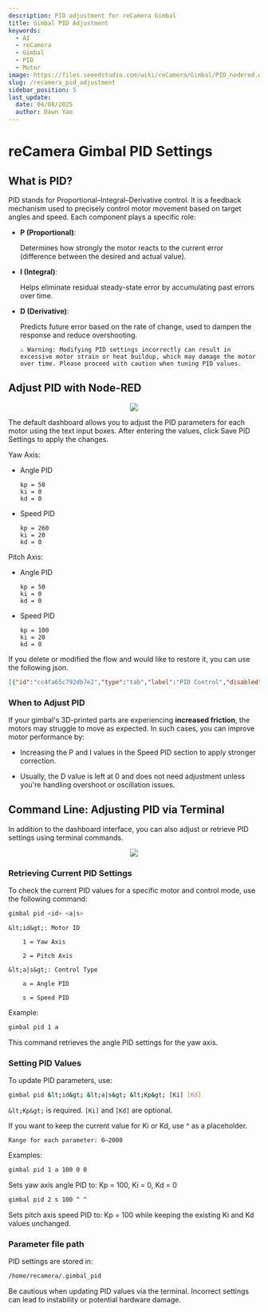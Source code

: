 ```yaml
---
description: PID adjustment for reCamera Gimbal
title: Gimbal PID Adjustment
keywords:
  - AI
  - reCamera
  - Gimbal
  - PID
  - Motor
image: https://files.seeedstudio.com/wiki/reCamera/Gimbal/PID_nodered.webp
slug: /recamera_pid_adjustment
sidebar_position: 5
last_update:
  date: 04/08/2025
  author: Dawn Yao
---
```


# reCamera Gimbal PID Settings

## What is PID?

PID stands for Proportional–Integral–Derivative control. It is a feedback mechanism used to precisely control motor movement based on target angles and speed. Each component plays a specific role:

- **P (Proportional)**: 

  Determines how strongly the motor reacts to the current error (difference between the desired and actual value).

- **I (Integral)**: 

  Helps eliminate residual steady-state error by accumulating past errors over time.

- **D (Derivative)**: 
  
  Predicts future error based on the rate of change, used to dampen the response and reduce overshooting.

      ⚠️ Warning: Modifying PID settings incorrectly can result in excessive motor strain or heat buildup, which may damage the motor over time. Please proceed with caution when tuning PID values.

## Adjust PID with Node-RED

<div align="center"><img width={600} src="https://files.seeedstudio.com/wiki/reCamera/Gimbal/PID_nodered.png" /></div>

The default dashboard allows you to adjust the PID parameters for each motor using the text input boxes. After entering the values, click Save PID Settings to apply the changes.

Yaw Axis:
- Angle PID

      kp = 50
      ki = 0
      kd = 0

- Speed PID

      kp = 260
      ki = 20
      kd = 0

Pitch Axis:
- Angle PID

      kp = 50
      ki = 0
      kd = 0

- Speed PID

      kp = 100
      ki = 20
      kd = 0

If you delete or modified the flow and would like to restore it, you can use the following json. 
```json
[{"id":"cc4fa65c792db7e2","type":"tab","label":"PID Control","disabled":false,"info":"","env":[]},{"id":"486ca54827378f08","type":"ui-text-input","z":"cc4fa65c792db7e2","group":"eb68b89500627338","name":"Yaw angle kp","label":"Yaw angle kp","order":2,"width":0,"height":0,"topic":"yawAngleKp","topicType":"str","mode":"text","tooltip":"","delay":300,"passthru":true,"sendOnDelay":false,"sendOnBlur":true,"sendOnEnter":true,"className":"","clearable":false,"sendOnClear":false,"icon":"","iconPosition":"left","iconInnerPosition":"inside","x":150,"y":80,"wires":[["d1f3c8b3.9c3b9"]]},{"id":"b4f5a7c749aaf50b","type":"ui-text-input","z":"cc4fa65c792db7e2","group":"eb68b89500627338","name":"Yaw angle ki","label":"Yaw angle ki","order":3,"width":0,"height":0,"topic":"yawAngleKi","topicType":"str","mode":"text","tooltip":"","delay":300,"passthru":true,"sendOnDelay":false,"sendOnBlur":true,"sendOnEnter":true,"className":"","clearable":false,"sendOnClear":false,"icon":"","iconPosition":"left","iconInnerPosition":"inside","x":150,"y":120,"wires":[["d1f3c8b3.9c3b9"]]},{"id":"9bbda02a3f464b9c","type":"ui-text-input","z":"cc4fa65c792db7e2","group":"eb68b89500627338","name":"Yaw angle kd","label":"Yaw angle kd","order":4,"width":0,"height":0,"topic":"yawAngleKd","topicType":"str","mode":"text","tooltip":"Usually not needed","delay":300,"passthru":true,"sendOnDelay":false,"sendOnBlur":true,"sendOnEnter":true,"className":"","clearable":false,"sendOnClear":false,"icon":"","iconPosition":"left","iconInnerPosition":"inside","x":150,"y":160,"wires":[["d1f3c8b3.9c3b9"]]},{"id":"238754ae8ef4fe4d","type":"ui-text-input","z":"cc4fa65c792db7e2","group":"eb68b89500627338","name":"Yaw speed kp","label":"Yaw speed kp","order":6,"width":0,"height":0,"topic":"yawSpeedKp","topicType":"str","mode":"text","tooltip":"","delay":300,"passthru":true,"sendOnDelay":false,"sendOnBlur":true,"sendOnEnter":true,"className":"","clearable":false,"sendOnClear":false,"icon":"","iconPosition":"left","iconInnerPosition":"inside","x":160,"y":280,"wires":[["d1f3c8b3.9c3b9"]]},{"id":"4b84ecf3ba7ec5fe","type":"ui-text-input","z":"cc4fa65c792db7e2","group":"eb68b89500627338","name":"Yaw speed ki","label":"Yaw speed ki","order":7,"width":0,"height":0,"topic":"yawSpeedKi","topicType":"str","mode":"text","tooltip":"","delay":300,"passthru":true,"sendOnDelay":false,"sendOnBlur":true,"sendOnEnter":true,"className":"","clearable":false,"sendOnClear":false,"icon":"","iconPosition":"left","iconInnerPosition":"inside","x":150,"y":320,"wires":[["d1f3c8b3.9c3b9"]]},{"id":"887584e5c2a1a232","type":"ui-text-input","z":"cc4fa65c792db7e2","group":"eb68b89500627338","name":"Yaw speed kd","label":"Yaw speed kd","order":8,"width":0,"height":0,"topic":"yawSpeedKd","topicType":"str","mode":"text","tooltip":"Usually not needed","delay":300,"passthru":true,"sendOnDelay":false,"sendOnBlur":true,"sendOnEnter":true,"className":"","clearable":false,"sendOnClear":false,"icon":"","iconPosition":"left","iconInnerPosition":"inside","x":160,"y":360,"wires":[["d1f3c8b3.9c3b9"]]},{"id":"372914c6ec32df4e","type":"ui-text-input","z":"cc4fa65c792db7e2","group":"944f240637232c4b","name":"Pitch angle kp","label":"Pitch angle kp","order":2,"width":0,"height":0,"topic":"pitchAngleKp","topicType":"str","mode":"text","tooltip":"","delay":300,"passthru":true,"sendOnDelay":false,"sendOnBlur":true,"sendOnEnter":true,"className":"","clearable":false,"sendOnClear":false,"icon":"","iconPosition":"left","iconInnerPosition":"inside","x":160,"y":460,"wires":[["d1f3c8b3.9c3b9"]]},{"id":"6efa572a3dce8635","type":"ui-text-input","z":"cc4fa65c792db7e2","group":"944f240637232c4b","name":"Pitch angle ki","label":"Pitch angle ki","order":3,"width":0,"height":0,"topic":"pitchAngleKi","topicType":"str","mode":"text","tooltip":"","delay":300,"passthru":true,"sendOnDelay":false,"sendOnBlur":true,"sendOnEnter":true,"className":"","clearable":false,"sendOnClear":false,"icon":"","iconPosition":"left","iconInnerPosition":"inside","x":160,"y":500,"wires":[["d1f3c8b3.9c3b9"]]},{"id":"ed858ab093332ace","type":"ui-text-input","z":"cc4fa65c792db7e2","group":"944f240637232c4b","name":"Pitch angle kd","label":"Pitch angle kd","order":4,"width":0,"height":0,"topic":"pitchAngleKd","topicType":"str","mode":"text","tooltip":"Usually not needed","delay":300,"passthru":true,"sendOnDelay":false,"sendOnBlur":true,"sendOnEnter":true,"className":"","clearable":false,"sendOnClear":false,"icon":"","iconPosition":"left","iconInnerPosition":"inside","x":160,"y":540,"wires":[["d1f3c8b3.9c3b9"]]},{"id":"9ec2abda6b790f54","type":"ui-text-input","z":"cc4fa65c792db7e2","group":"944f240637232c4b","name":"Pitch speed kp","label":"Pitch speed kp","order":6,"width":0,"height":0,"topic":"pitchSpeedKp","topicType":"str","mode":"text","tooltip":"","delay":300,"passthru":true,"sendOnDelay":false,"sendOnBlur":true,"sendOnEnter":true,"className":"","clearable":false,"sendOnClear":false,"icon":"","iconPosition":"left","iconInnerPosition":"inside","x":160,"y":660,"wires":[["d1f3c8b3.9c3b9"]]},{"id":"8e84cd5ae33d92e2","type":"ui-text-input","z":"cc4fa65c792db7e2","group":"944f240637232c4b","name":"Pitch speed ki","label":"Pitch speed ki","order":7,"width":0,"height":0,"topic":"pitchSpeedKi","topicType":"str","mode":"text","tooltip":"","delay":300,"passthru":true,"sendOnDelay":false,"sendOnBlur":true,"sendOnEnter":true,"className":"","clearable":false,"sendOnClear":false,"icon":"","iconPosition":"left","iconInnerPosition":"inside","x":160,"y":700,"wires":[["d1f3c8b3.9c3b9"]]},{"id":"59d46006e8c6d39b","type":"ui-text-input","z":"cc4fa65c792db7e2","group":"944f240637232c4b","name":"Pitch speed kd","label":"Pitch speed kd","order":8,"width":0,"height":0,"topic":"pitchSpeedKd","topicType":"str","mode":"text","tooltip":"Usually not needed","delay":300,"passthru":true,"sendOnDelay":false,"sendOnBlur":true,"sendOnEnter":true,"className":"","clearable":false,"sendOnClear":false,"icon":"","iconPosition":"left","iconInnerPosition":"inside","x":160,"y":740,"wires":[["d1f3c8b3.9c3b9"]]},{"id":"4d5a3b8e.4c1b3","type":"ui-button","z":"cc4fa65c792db7e2","group":"800d559a9f15602f","name":"Save PID Settings","label":"Save PID Settings","order":1,"width":3,"height":0,"emulateClick":false,"tooltip":"","color":"","bgcolor":"","className":"","icon":"","iconPosition":"left","payload":"","payloadType":"str","topic":"save_pid","topicType":"str","buttonColor":"","textColor":"","iconColor":"","enableClick":true,"enablePointerdown":false,"pointerdownPayload":"","pointerdownPayloadType":"str","enablePointerup":false,"pointerupPayload":"","pointerupPayloadType":"str","x":510,"y":420,"wires":[["e51b9162051b9a96"]]},{"id":"d1f3c8b3.9c3b9","type":"function","z":"cc4fa65c792db7e2","name":"Generate PID Config","func":"// 初始化 PID 参数对象（存储在 context 中，避免全局污染）\ncontext.global.pidParams = context.global.pidParams || {\n    yawAngle: { Kp: 50, Ki: 0, Kd: 0 },\n    yawSpeed: { Kp: 200, Ki: 20, Kd: 0 },\n    pitchAngle: { Kp: 50, Ki: 0, Kd: 0 },\n    pitchSpeed: { Kp: 100, Ki: 20, Kd: 0 }\n};\n\n// 提取 msg.topic 中的参数类型（例如 \"yawAngleKp\" -\u003E [\"yawAngle\", \"Kp\"]）\nconst topicParts = msg.topic.match(/(yaw|pitch)(Angle|Speed)(Kp|Ki|Kd)/i);\nif (topicParts) {\n    const [_, type, mode, param] = topicParts; // 解构匹配结果\n    const key = ${type.toLowerCase()}${mode}; // 例如 \"yawAngle\"\n\n    // 动态更新对应的 PID 参数（如果输入为空，则设置为 '^'）\n    if (context.global.pidParams[key]) {\n        const value = msg.payload.trim(); // 去除前后空格\n        context.global.pidParams[key][param] = (value === \"\") ? \"^\" : parseFloat(value);\n    }\n}\n\n// 生成配置行（处理可能的 '^' 符号）\nconst { yawAngle, yawSpeed, pitchAngle, pitchSpeed } = context.global.pidParams;\n\n// 辅助函数：将值转换为字符串（如果是 '^' 则直接使用，否则转为数字）\nconst formatValue = (val) =\u003E (val === \"^\") ? \"^\" : val;\n\nconst yawAnglePIDLine = 1 0A ${formatValue(yawAngle.Kp)} ${formatValue(yawAngle.Ki)} ${formatValue(yawAngle.Kd)};\nconst yawSpeedPIDLine = 1 0B ${formatValue(yawSpeed.Kp)} ${formatValue(yawSpeed.Ki)} ${formatValue(yawSpeed.Kd)};\nconst pitchAnglePIDLine = 2 0A ${formatValue(pitchAngle.Kp)} ${formatValue(pitchAngle.Ki)} ${formatValue(pitchAngle.Kd)};\nconst pitchSpeedPIDLine = 2 0B ${formatValue(pitchSpeed.Kp)} ${formatValue(pitchSpeed.Ki)} ${formatValue(pitchSpeed.Kd)};\n\n// 合并为多行字符串\nmsg.payload = [\n    yawAnglePIDLine,\n    yawSpeedPIDLine,\n    pitchAnglePIDLine,\n    pitchSpeedPIDLine\n].join(\"\\n\");\n\nreturn msg;","outputs":1,"timeout":"","noerr":0,"initialize":"","finalize":"","libs":[],"x":500,"y":340,"wires":[[]]},{"id":"a1b2c3d4.5678e9","type":"file","z":"cc4fa65c792db7e2","name":"Save PID Config","filename":"/home/recamera/.gimbal_pid","filenameType":"str","appendNewline":true,"createDir":true,"overwriteFile":"true","encoding":"utf8","x":1080,"y":420,"wires":[[]]},{"id":"e51b9162051b9a96","type":"function","z":"cc4fa65c792db7e2","name":"Send PID Config","func":"// 生成配置行\nconst { yawAngle, yawSpeed, pitchAngle, pitchSpeed } = context.global.pidParams;\n// 生成四行配置\nconst yawAnglePIDLine = 1 0A ${yawAngle.Kp} ${yawAngle.Ki} ${yawAngle.Kd};\nconst yawSpeedPIDLine = 1 0B ${yawSpeed.Kp} ${yawSpeed.Ki} ${yawSpeed.Kd};\nconst pitchAnglePIDLine = 2 0A ${pitchAngle.Kp} ${pitchAngle.Ki} ${pitchAngle.Kd};\nconst pitchSpeedPIDLine = 2 0B ${pitchSpeed.Kp} ${pitchSpeed.Ki} ${pitchSpeed.Kd};\n\n// 合并为多行字符串\nmsg.payload = [\n    yawAnglePIDLine,\n    yawSpeedPIDLine,\n    pitchAnglePIDLine,\n    pitchSpeedPIDLine\n].join(\"\\n\"); // 用换行符连接\n\nreturn msg;","outputs":1,"timeout":0,"noerr":0,"initialize":"","finalize":"","libs":[],"x":830,"y":420,"wires":[["a1b2c3d4.5678e9"]]},{"id":"63a60476f1f25797","type":"ui-text","z":"cc4fa65c792db7e2","group":"eb68b89500627338","order":1,"width":0,"height":0,"name":"Yaw Angle Recommend PID","label":"Angle PID Recommended: Kp = 50; Ki = 0; Kd = 0","format":"{{msg.payload}}","layout":"row-spread","style":false,"font":"","fontSize":16,"color":"#717171","wrapText":false,"className":"","x":200,"y":40,"wires":[]},{"id":"6e6a453706f099be","type":"ui-text","z":"cc4fa65c792db7e2","group":"eb68b89500627338","order":5,"width":0,"height":0,"name":"Yaw Speed Recommend PID","label":"Speed PID Recommended: Kp = 260; Ki = 20; Kd = 0","format":"{{msg.payload}}","layout":"row-spread","style":false,"font":"","fontSize":16,"color":"#717171","wrapText":false,"className":"","x":200,"y":240,"wires":[]},{"id":"986642415d11c6f2","type":"ui-text","z":"cc4fa65c792db7e2","group":"944f240637232c4b","order":1,"width":0,"height":0,"name":"Pitch Angle Recommend PID","label":"Angle PID Recommended: Kp = 50; Ki = 0; Kd = 0","format":"{{msg.payload}}","layout":"row-spread","style":false,"font":"","fontSize":16,"color":"#717171","wrapText":false,"className":"","x":200,"y":420,"wires":[]},{"id":"1798f80fcc4b79b0","type":"ui-text","z":"cc4fa65c792db7e2","group":"944f240637232c4b","order":5,"width":0,"height":0,"name":"Pitch Speed Recommend PID","label":"Speed PID Recommended: Kp = 260; Ki = 20; Kd = 0","format":"{{msg.payload}}","layout":"row-spread","style":false,"font":"","fontSize":16,"color":"#717171","wrapText":false,"className":"","x":210,"y":620,"wires":[]},{"id":"eb68b89500627338","type":"ui-group","name":"Yaw Axis","page":"c315d27890fbd048","width":"6","height":"1","order":1,"showTitle":true,"className":"","visible":"true","disabled":"false","groupType":"default"},{"id":"944f240637232c4b","type":"ui-group","name":"Pitch Axis","page":"c315d27890fbd048","width":"6","height":"1","order":2,"showTitle":true,"className":"","visible":"true","disabled":"false","groupType":"default"},{"id":"800d559a9f15602f","type":"ui-group","name":"Send Config","page":"c315d27890fbd048","width":"12","height":"1","order":3,"showTitle":false,"className":"","visible":"true","disabled":"false","groupType":"default"},{"id":"c315d27890fbd048","type":"ui-page","name":"PID Control","ui":"e2f7615831d73e4b","path":"/pid_control","icon":"fa-sliders","layout":"grid","theme":"f5ee49967f8103a8","breakpoints":[{"name":"Default","px":"0","cols":"3"},{"name":"Tablet","px":"576","cols":"6"},{"name":"Small Desktop","px":"768","cols":"9"},{"name":"Desktop","px":"1024","cols":"12"}],"order":2,"className":"","visible":"true","disabled":"false"},{"id":"e2f7615831d73e4b","type":"ui-base","name":"My Dashboard","path":"/dashboard","appIcon":"","includeClientData":true,"acceptsClientConfig":["ui-notification","ui-control"],"showPathInSidebar":false,"navigationStyle":"default","titleBarStyle":"default","showReconnectNotification":true,"notificationDisplayTime":1,"showDisconnectNotification":true},{"id":"f5ee49967f8103a8","type":"ui-theme","name":"Default Theme","colors":{"surface":"#ffffff","primary":"#0094ce","bgPage":"#eeeeee","groupBg":"#ffffff","groupOutline":"#cccccc"},"sizes":{"density":"default","pagePadding":"12px","groupGap":"12px","groupBorderRadius":"4px","widgetGap":"12px"}}]
```

### When to Adjust PID

If your gimbal's 3D-printed parts are experiencing **increased friction**, the motors may struggle to move as expected. In such cases, you can improve motor performance by:

  - Increasing the P and I values in the Speed PID section to apply stronger correction.

  - Usually, the D value is left at 0 and does not need adjustment unless you're handling overshoot or oscillation issues.

## Command Line: Adjusting PID via Terminal

In addition to the dashboard interface, you can also adjust or retrieve PID settings using terminal commands.

<div align="center"><img width={600} src="https://files.seeedstudio.com/wiki/reCamera/Gimbal/terminal_pid.png" /></div>

### Retrieving Current PID Settings

To check the current PID values for a specific motor and control mode, use the following command:

```bash
gimbal pid <id> <a|s>
```

    &lt;id&gt;: Motor ID

        1 = Yaw Axis

        2 = Pitch Axis

    &lt;a|s&gt;: Control Type

        a = Angle PID

        s = Speed PID

Example:

```bash
gimbal pid 1 a
```

This command retrieves the angle PID settings for the yaw axis.

### Setting PID Values

To update PID parameters, use:

```bash
gimbal pid &lt;id&gt; &lt;a|s&gt; &lt;Kp&gt; [Ki] [Kd]
```

  `&lt;Kp&gt;` is required. `[Ki]` and `[Kd]` are optional.

If you want to keep the current value for Ki or Kd, use ^ as a placeholder.

    Range for each parameter: 0–2000

Examples:

```bash
gimbal pid 1 a 100 0 0
```

Sets yaw axis angle PID to: Kp = 100, Ki = 0, Kd = 0

```bash
gimbal pid 2 s 100 ^ ^
```

Sets pitch axis speed PID to: Kp = 100 while keeping the existing Ki and Kd values unchanged.

### Parameter file path

PID settings are stored in:

```bash
/home/recamera/.gimbal_pid
```

Be cautious when updating PID values via the terminal. Incorrect settings can lead to instability or potential hardware damage.